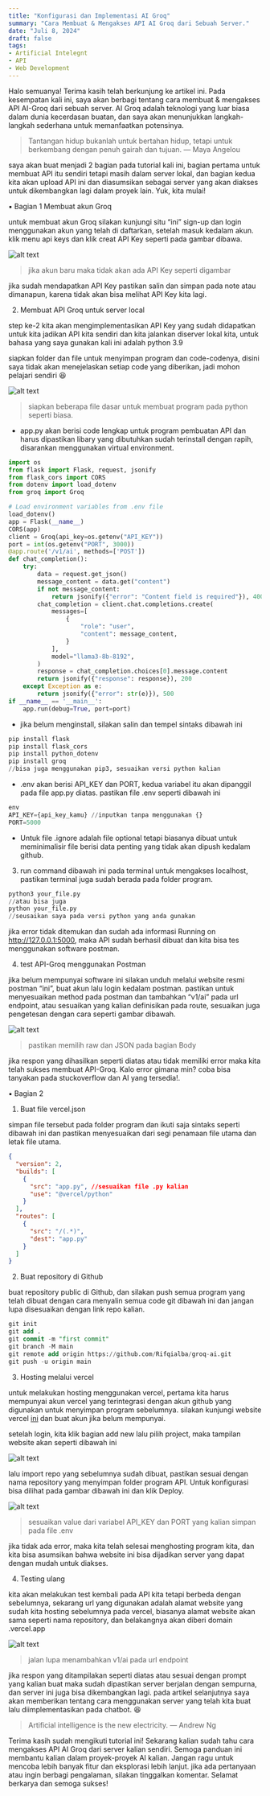 ```yaml
---
title: "Konfigurasi dan Implementasi AI Groq"
summary: "Cara Membuat & Mengakses API AI Groq dari Sebuah Server."
date: "Juli 8, 2024"
draft: false
tags:
- Artificial Intelegnt
- API
- Web Development
---
```


Halo semuanya! Terima kasih telah berkunjung ke artikel ini. Pada kesempatan kali ini, saya akan berbagi tentang cara membuat & mengakses API AI-Groq dari sebuah server. AI Groq adalah teknologi yang luar biasa dalam dunia kecerdasan buatan, dan saya akan menunjukkan langkah-langkah sederhana untuk memanfaatkan potensinya.

> Tantangan hidup bukanlah untuk bertahan hidup, tetapi untuk berkembang dengan penuh gairah dan tujuan. — Maya Angelou

saya akan buat menjadi 2 bagian pada tutorial kali ini, bagian pertama untuk membuat API itu sendiri tetapi masih dalam server lokal, dan bagian kedua kita akan upload API ini dan diasumsikan sebagai server yang akan diakses untuk dikembangkan lagi dalam proyek lain. Yuk, kita mulai!

▪️ Bagian 1
Membuat akun Groq

untuk membuat akun Groq silakan kunjungi situ “ini” sign-up dan login menggunakan akun yang telah di daftarkan, setelah masuk kedalam akun. klik menu api keys dan klik creat API Key seperti pada gambar dibawa.

![alt text](https://miro.medium.com/v2/resize%3Afit%3A1400/format%3Awebp/1%2AaF28hb-qp7ZFRn9nfSA8uw.png)
> jika akun baru maka tidak akan ada API Key seperti digambar

jika sudah mendapatkan API Key pastikan salin dan simpan pada note atau dimanapun, karena tidak akan bisa melihat API Key kita lagi.

2. Membuat API Groq untuk server local

step ke-2 kita akan mengimplementasikan API Key yang sudah didapatkan untuk kita jadikan API kita sendiri dan kita jalankan diserver lokal kita, untuk bahasa yang saya gunakan kali ini adalah python 3.9

siapkan folder dan file untuk menyimpan program dan code-codenya, disini saya tidak akan menejelaskan setiap code yang diberikan, jadi mohon pelajari sendiri 😆

![alt text](https://miro.medium.com/v2/resize%3Afit%3A1260/format%3Awebp/1%2AzVS32tdHx8VqglqD3vtmUQ.png)
>siapkan beberapa file dasar untuk membuat program pada python seperti biasa.
- app.py akan berisi code lengkap untuk program pembuatan API dan harus dipastikan libary yang dibutuhkan sudah terinstall dengan rapih, disarankan menggunakan virtual environment.


```python
import os
from flask import Flask, request, jsonify
from flask_cors import CORS
from dotenv import load_dotenv
from groq import Groq
```
```python
# Load environment variables from .env file
load_dotenv()
app = Flask(__name__)
CORS(app)
client = Groq(api_key=os.getenv("API_KEY"))
port = int(os.getenv("PORT", 3000))
@app.route('/v1/ai', methods=['POST'])
def chat_completion():
    try:
        data = request.get_json()
        message_content = data.get("content")
        if not message_content:
            return jsonify({"error": "Content field is required"}), 400
        chat_completion = client.chat.completions.create(
            messages=[
                {
                    "role": "user",
                    "content": message_content,
                }
            ],
            model="llama3-8b-8192",
        )
        response = chat_completion.choices[0].message.content
        return jsonify({"response": response}), 200
    except Exception as e:
        return jsonify({"error": str(e)}), 500
if __name__ == '__main__':
    app.run(debug=True, port=port)
```

- jika belum menginstall, silakan salin dan tempel sintaks dibawah ini
```python
pip install flask
pip install flask_cors
pip install python_dotenv
pip install groq
//bisa juga menggunakan pip3, sesuaikan versi python kalian
```

- .env akan berisi API_KEY dan PORT, kedua variabel itu akan dipanggil pada file app.py diatas. pastikan file .env seperti dibawah ini
```sql
env
API_KEY={api_key_kamu} //inputkan tanpa menggunakan {}
PORT=5000
```

- Untuk file .ignore adalah file optional tetapi biasanya dibuat untuk meminimalisir file berisi data penting yang tidak akan dipush kedalam github.

3. run command dibawah ini pada terminal untuk mengakses localhost, pastikan terminal juga sudah berada pada folder program.

```python
python3 your_file.py
//atau bisa juga
python your_file.py
//seusaikan saya pada versi python yang anda gunakan
```
jika error tidak ditemukan dan sudah ada informasi Running on http://127.0.0.1:5000, maka API sudah berhasil dibuat dan kita bisa tes menggunakan software postman.

4. test API-Groq menggunakan Postman

jika belum mempunyai software ini silakan unduh melalui website resmi postman “ini”, buat akun lalu login kedalam postman. pastikan untuk menyesuaikan method pada postman dan tambahkan “v1/ai” pada url endpoint, atau sesuaikan yang kalian definisikan pada route, sesuaikan juga pengetesan dengan cara seperti gambar dibawah.

![alt text](https://miro.medium.com/v2/resize%3Afit%3A1400/format%3Awebp/1%2AHp2qDhWVsIm-mWL__P6Mcw.png)

>pastikan memilih raw dan JSON pada bagian Body

jika respon yang dihasilkan seperti diatas atau tidak memiliki error maka kita telah sukses membuat API-Groq. Kalo error gimana min? coba bisa tanyakan pada stuckoverflow dan AI yang tersedia!.

▪️ Bagian 2
1. Buat file vercel.json

simpan file tersebut pada folder program dan ikuti saja sintaks seperti dibawah ini dan pastikan menyesuaikan dari segi penamaan file utama dan letak file utama.

```json
{
  "version": 2,
  "builds": [
    {
      "src": "app.py", //sesuaikan file .py kalian
      "use": "@vercel/python"
    }
  ],
  "routes": [
    {
      "src": "/(.*)",
      "dest": "app.py"
    }
  ]
}
```
2. Buat repository di Github

buat repository public di Github, dan silakan push semua program yang telah dibuat dengan cara menyalin semua code git dibawah ini dan jangan lupa disesuaikan dengan link repo kalian.

```sql
git init
git add .
git commit -m "first commit"
git branch -M main
git remote add origin https://github.com/Rifqialba/groq-ai.git 
git push -u origin main

```
3. Hosting melalui vercel

untuk melakukan hosting menggunakan vercel, pertama kita harus mempunyai akun vercel yang terintegrasi dengan akun github yang digunakan untuk menyimpan program sebelumnya. silakan kunjungi website vercel [ini](https://vercel.com) dan buat akun jika belum mempunyai.

setelah login, kita klik bagian add new lalu pilih project, maka tampilan website akan seperti dibawah ini


![alt text](https://miro.medium.com/v2/resize%3Afit%3A1400/format%3Awebp/1%2Ajzzur0Yym1PRdUy0WNjsOQ.png)

lalu import repo yang sebelumnya sudah dibuat, pastikan sesuai dengan nama repository yang menyimpan folder program API. Untuk konfigurasi bisa dilihat pada gambar dibawah ini dan klik Deploy.

![alt text](https://miro.medium.com/v2/resize%3Afit%3A1400/format%3Awebp/1%2AHSswZ794AwzG_qHEs-xwxQ.png)
>  sesuaikan value dari variabel API_KEY dan PORT yang kalian simpan pada file .env

jika tidak ada error, maka kita telah selesai menghosting program kita, dan kita bisa asumsikan bahwa website ini bisa dijadikan server yang dapat dengan mudah untuk diakses.

4. Testing ulang

kita akan melakukan test kembali pada API kita tetapi berbeda dengan sebelumnya, sekarang url yang digunakan adalah alamat website yang sudah kita hosting sebelumnya pada vercel, biasanya alamat website akan sama seperti nama repository, dan belakangnya akan diberi domain .vercel.app

![alt text](https://miro.medium.com/v2/resize%3Afit%3A1400/format%3Awebp/1%2AAXHLhR3l9aaEFCbPtDo8WQ.png)
>jalan lupa menambahkan v1/ai pada url endpoint

jika respon yang ditampilakan seperti diatas atau sesuai dengan prompt yang kalian buat maka sudah dipastikan server berjalan dengan sempurna, dan server ini juga bisa dikembangkan lagi. pada artikel selanjutnya saya akan memberikan tentang cara menggunakan server yang telah kita buat lalu diimplementasikan pada chatbot. 😆

>Artificial intelligence is the new electricity. — Andrew Ng

Terima kasih sudah mengikuti tutorial ini! Sekarang kalian sudah tahu cara mengakses API AI Groq dari server kalian sendiri. Semoga panduan ini membantu kalian dalam proyek-proyek AI kalian. Jangan ragu untuk mencoba lebih banyak fitur dan eksplorasi lebih lanjut. jika ada pertanyaan atau ingin berbagi pengalaman, silakan tinggalkan komentar. Selamat berkarya dan semoga sukses!